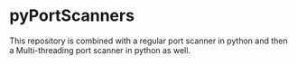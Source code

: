 # pyPortScanners
This repository is combined with a regular port scanner in python and then a Multi-threading port scanner in python as well.
